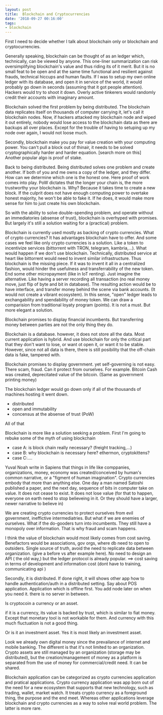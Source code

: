 ```yaml
---
layout: post
title:  Blockchain and Cryptocurrencies
date: '2018-09-27 00:16:00'
tags:
- blockchain
---
```

First I need to decide whether I talk about blockchain only or blockchain and cryptocurrencies.

Generally speaking, blockchain can be thought of as an ledger which, technically, can be viewed by anyone. This one-liner summarization can risk oversimplifying blockchain's value and thus riding its of it merit. But it is no small feat to be open and at the same time functional and resilient against frauds, technical hiccups and human faults. If I was to setup my own online ledger with its database, and open it in service of the world, it would probably go down in seconds (assuming that it got people attention). Hackers would try to shoot it down. Overly active tinkerers would randomly credit their accounts with imaginary amount. 

Blockchain solved the first problem by being distributed. The blockchain data replicates itself on thousands of computer carrying it, let's call it blockchain nodes. Now, if hackers attacked my blockchain node and wiped it out entirely, nobody would lose access to the blockchain data as there are backups all over places. Except for the trouble of having to setuping up my node over again, I would not loose much. 

Secondly, blockchain make you pay for value creation with your computing power. You can't pull a block out of thinair, it needs to be solved cryptographically harder and harder equation. [search more on this] Another popular algo is proof of stake.

Back to being distributed. Being distributed solves one problem and create another. If both of you and me owns a copy of the ledger, and they differ. How can we determine which one is the honest one. Here proof of work comes into play. PoW dictates that the longer your chain is, the more trustworthy your blockchain is. Why? Because it takes time to create a new block. If the culprit does not have enough computing power to overtake honest majority, he won't be able to fake it. If he does, it would make more sense for him to just create his own blockchain.

So with the ability to solve double-spending problem, and operate without an immediatories (absense of trust), blockchain is overhyped with promises. But largely it's still a solution waiting for a (practical) problem.

Blockchain is currently used mostly as backing of crypto currencies. What of crypto currencies? It has advantages blockchain have to offer. And some cases we feel like only crypto currencies is a solution. Like a token to incentivize services (bittorrent with TRON, telegram, kambria,...). What would happen if we don't use blockchain. Technically, distributed service at heart like bittorrent would need to invent similar infrastructure. Thus blockchain is the missing piece. If it was to invent it all in a centralized fashion, would hinder the usefulness and transferrability of the new token. End some other micropayment (like in IoT renting). Just imagine the alternative. Like having a server recording all transaction (no real money move, just flip of byte and bit in database). The resulting action would be to have interface, and transfer money behind the scene via bank accounts. (It would not create a vibrant ecosystem). In this sense, "open" ledger leads to exchangability and spendability of money token. We can draw a comparision from traditional loyaty program (points). It is not a must. But more elegant a solution.

Blockchain promises to display financial incumbents. But transferring money between parties are not the only thing they do.

Blockchain is a database. however, it does not store all the data. Most current application is hybrid. And use blockchain for only the critical part that they don't want to lose, or want ot open it, or want it to be stable. However, since not all data is there, there is still posibility that the off-chain data is fake, tampered with.

Blockchain promises to display government. yet self-governing is not easy. There scam, fraud. Can it protect from ourselves. For example. Bitcoin Cash was created, deprecitated value of the bitcoin. (Same as government printing money) 

The blockchain ledger would go down only if all of the thousands of machines hosting it went down.  
- distributed
- open and immutability
- concensus at the absense of trust (PoW)

All of that 

Blockchain is more like a solution seeking a problem.
First I'm going to rebuke some of the myth of using blockchain
- case A: is block chain really necessary? (freight tracking,...)
- case B: why blockchain is necessary here? ethermon, cryptokittens? 
- case C:....

Yuval Noah write in Sapiens that things in life like comppanies, organizations, money, economy was created/conceived by human's common narrative, or a "figment of human imagination". Crypto currencies embody that more than anything else. One day a man named Satoshi published a paper, and the next day, sequence of bits in computer take on value. It does not cease to exist. It does not lose value (for that to happen, everyone on earth need to stop believeing in it. Or they should have a larger, newer narrative to believe in)

We are creating crypto currencies to protect ourselves from evil government, ineffictive intermediatries. But what if we are enemies of ourselves. What if the do-gooders turn into incumbents. They still have a monopoly over information. That is why fraud and scam happens. 


I think the value of blockchain would most likely comes from cost saving. Benefactors would be associations, gov orgs, where db need to open to outsiders. Single source of truth, avoid the need to replicate data between organization. (give a before vs after example here). No need to design an API ( the old way,) but the ledger  protocol is already popular. ==> cost saving in terms of development and information cost (dont have to training, communicating api )

Secondly, it is distributed. If done right, it will shows other app how to handle authentication/auth in a distributed setting. Say about POS application. Application which is offline first. You add node later on when you need it. there is no server in between. 


Is cryptocoin a currency or an asset. 

if it is a currency, its value is backed by trust, which is similar to fiat money. Except that monetary tool is not workable for them. And currency with this much fluctuation is not a good thing.

Or is it an investment asset. Yes it is most likely an investment asset. 

Look we already own digital money since the prevailance of internet and mobile banking. The different is that it's not limited to an organization. Crypto assets are still managed by an organization (storage may be distributed), but the creation/management of money as a platform is separated from the use of money for commercial/credit need. It can be shared. 

Blockchain application can be categorized as crypto currencies application and pratical applications. Crypto currency application was app born out of the need for a new ecosystem that supports that new technology, such as trading, wallet, market watch. It treats crypto currency as a foreground thing, the purpose and the end meet. Whereas other applications leverage blockchain and crypto currencies as a way to solve real world problem. The latter is more rare. 

